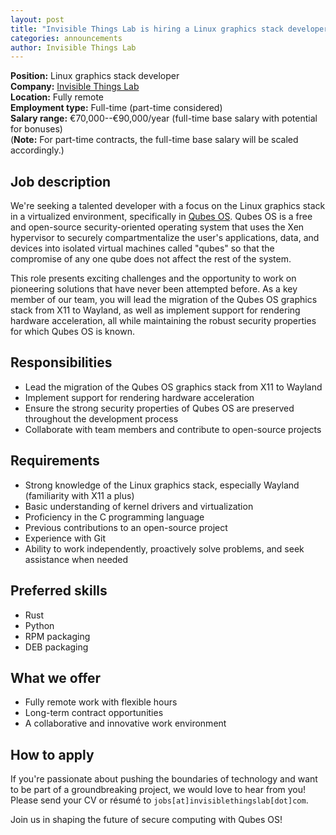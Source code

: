 ```yaml
---
layout: post
title: "Invisible Things Lab is hiring a Linux graphics stack developer to work on Qubes OS"
categories: announcements
author: Invisible Things Lab
---
```


**Position:** Linux graphics stack developer  
**Company:** [Invisible Things Lab](https://invisiblethingslab.com/)  
**Location:** Fully remote  
**Employment type:** Full-time (part-time considered)  
**Salary range:** €70,000--€90,000/year (full-time base salary with potential for bonuses)  
(**Note:** For part-time contracts, the full-time base salary will be scaled accordingly.)

## Job description
We're seeking a talented developer with a focus on the Linux graphics stack in a virtualized environment, specifically in [Qubes OS](/). Qubes OS is a free and open-source security-oriented operating system that uses the Xen hypervisor to securely compartmentalize the user's applications, data, and devices into isolated virtual machines called "qubes" so that the compromise of any one qube does not affect the rest of the system.

This role presents exciting challenges and the opportunity to work on pioneering solutions that have never been attempted before. As a key member of our team, you will lead the migration of the Qubes OS graphics stack from X11 to Wayland, as well as implement support for rendering hardware acceleration, all while maintaining the robust security properties for which Qubes OS is known.

## Responsibilities
- Lead the migration of the Qubes OS graphics stack from X11 to Wayland
- Implement support for rendering hardware acceleration
- Ensure the strong security properties of Qubes OS are preserved throughout the development process
- Collaborate with team members and contribute to open-source projects

## Requirements
- Strong knowledge of the Linux graphics stack, especially Wayland (familiarity with X11 a plus)
- Basic understanding of kernel drivers and virtualization
- Proficiency in the C programming language
- Previous contributions to an open-source project
- Experience with Git
- Ability to work independently, proactively solve problems, and seek assistance when needed

## Preferred skills
- Rust
- Python
- RPM packaging
- DEB packaging

## What we offer
- Fully remote work with flexible hours
- Long-term contract opportunities
- A collaborative and innovative work environment

## How to apply
If you're passionate about pushing the boundaries of technology and want to be part of a groundbreaking project, we would love to hear from you! Please send your CV or résumé to `jobs[at]invisiblethingslab[dot]com`.

Join us in shaping the future of secure computing with Qubes OS!
